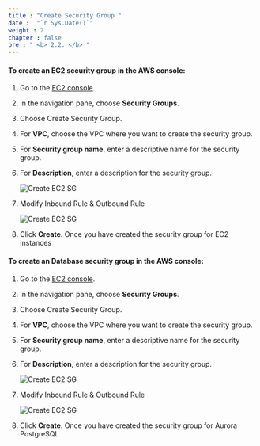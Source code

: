 ```yaml
---
title : "Create Security Group "
date :  "`r Sys.Date()`" 
weight : 2 
chapter : false
pre : " <b> 2.2. </b> "
---
```



#### To create an EC2 security group in the AWS console:

1. Go to the [EC2 console](https://us-east-1.console.aws.amazon.com/ec2/home?region=us-east-1#Home:).
2. In the navigation pane, choose **Security Groups**.
3. Choose Create Security Group.
4. For **VPC**, choose the VPC where you want to create the security group.
5. For **Security group name**, enter a descriptive name for the security group.
6. For **Description**, enter a description for the security group.

    ![Create EC2 SG](/images/1/4.png)

7. Modify Inbound Rule & Outbound Rule

    ![Create EC2 SG](/images/1/5.png)

9. Click **Create**.
Once you have created the security group for EC2 instances

#### To create an Database security group in the AWS console:

1. Go to the [EC2 console](https://us-east-1.console.aws.amazon.com/ec2/home?region=us-east-1#Home:).
2. In the navigation pane, choose **Security Groups**.
3. Choose Create Security Group.
4. For **VPC**, choose the VPC where you want to create the security group.
5. For **Security group name**, enter a descriptive name for the security group.
6. For **Description**, enter a description for the security group.

    ![Create EC2 SG](/images/1/6.png)

7. Modify Inbound Rule & Outbound Rule

    ![Create EC2 SG](/images/1/7.png)

9. Click **Create**.
Once you have created the security group for Aurora PostgreSQL